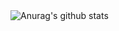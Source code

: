 <img align="center" src="https://github-readme-stats.vercel.app/api?username=podchez&show_icons=true&count_private=true&hide_border=true&theme=react" alt="Anurag's github stats" />

<!---
- 👋 Hi, I’m @podchez
- 👀 I’m interested in ...
- 🌱 I’m currently learning ...
- 💞️ I’m looking to collaborate on ...
- 📫 How to reach me ...

podchez/podchez is a ✨ special ✨ repository because its `README.md` (this file) appears on your GitHub profile.
You can click the Preview link to take a look at your changes.
--->
